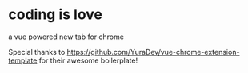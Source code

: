 # coding is love
a vue powered new tab for chrome

Special thanks to https://github.com/YuraDev/vue-chrome-extension-template for their awesome boilerplate!